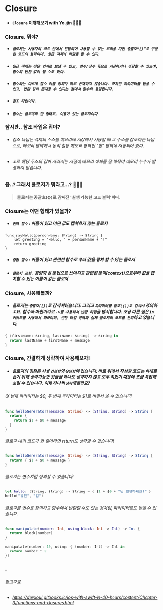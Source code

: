 # **Closure**

- #### ```Closure``` 이해해보기 with Youjin 👩🏻‍💻

### Closure, 뭐야?

- ##### ```클로저는 사용자의 코드 안에서 전달되어 사용할 수 있는 로직을 가진 중괄호“{}”로 구분된 코드의 블럭이며, 일급 객체의 역할을 할 수 있다.```
- ##### ```일급 객체는 전달 인자로 보낼 수 있고, 변수/상수 등으로 저장하거나 전달할 수 있으며, 함수의 반환 값이 될 수도 있다.```
- ##### ```함수와는 다르게 함수 이름 정의가 따로 존재하지 않습니다. 하지만 파라미터를 받을 수 있고, 반환 값이 존재할 수 있다는 점에서 함수와 동일합니다.```
- ##### ```참조 타입이다.```
- ##### ```함수는 클로저의 한 형태로, 이름이 있는 클로저이다.```

### 잠시만.. 참조 타입은 뭐야?

- ###### 참조 타입은 객체의 주소를 메모리에 저장해서 사용할 때 그 주소를 참조하는 타입으로, 메모리 영역에서 동적 할당 메모리 영역인 "힙" 영역에 저장되어 있다.

- ###### 고로 해당 주소의 값이 사라지는 시점에 메모리 해제를 잘 해줘야 메모리 누수가 발생하지 않습니다.

### 응..? 그래서 클로저가 뭐라고...? 👩🏻‍💻
> #### 클로저는 중괄호({})로 감싸진 '실행 가능한 코드 블럭'이다.

 ### Closure는 어떤 형태가 있을까?
- ##### ```전역 함수``` : 이름이 있고 어떤 값도 캡쳐하지 않는 클로저
```
func sayHello(personName: String) -> String {
    let greeting = "Hello, " + personName + "!"
    return greeting
}
```
- ##### ```중첩 함수``` : 이름이 있고 관련한 함수로 부터 값을 캡쳐 할 수 있는 클로저
- ##### ```클로저 표현``` : 경량화 된 문법으로 쓰여지고 관련된 문맥(context)으로부터 값을 캡쳐할 수 있는 이름이 없는 클로저


### Closure, 사용해볼까?
- ##### 클로저는 ```중괄호({})```로 감싸져있습니다. 그리고 ```파라미터를 괄호(())로 감싸서``` 정의하고요. 함수와 마찬가지로 ```->를 사용해서 반환 타입```을 명시합니다. 조금 다른 점은 ```in 키워드를 사용해서 파라미터, 반환 타입 영역과 실제 클로저의 코드를 분리```하고 있습니다.
```swift
{ (firstName: String, lastName: String) -> String in
  return lastName + firstName + message
}
```

### Closure, 간결하게 생략하여 사용해보자!
- ##### 클로저의 장점은 사실 ```간결함```와 ```유연함```에 있습니다. 바로 위에서 작성한 코드는 이해를 돕기 위해 생략가능한 것들을 하나도 생략하지 않고 모두 적었기 때문에 조금 복잡해보일 수 있습니다. 이제 하나씩 ```생략```해볼까요?

###### 첫 번째 파라미터는 $0, 두 번째 파라미터는 $1로 바꿔서 쓸 수 있습니다!
```swift
func helloGenerator(message: String) -> (String, String) -> String {
  return {
    return $1 + $0 + message
  }
}
```

###### 클로저 내의 코드가 한 줄이라면 return도 생략할 수 있습니다!
```swift
func helloGenerator(message: String) -> (String, String) -> String {
  return { $1 + $0 + message }
}
```

###### 클로저는 변수처럼 정의할 수 있습니다!
```swift
let hello: (String, String) -> String = { $1 + $0 + "님 안녕하세요!" }
hello("유진", "김")
```

###### 클로저를 변수로 정의하고 함수에서 반환할 수도 있는 것처럼, 파라미터로도 받을 수 있습니다.
```swift
func manipulate(number: Int, using block: Int -> Int) -> Int {
  return block(number)
}

manipulate(number: 10, using: { (number: Int) -> Int in
  return number * 2
})
```

<br>
-

###### 참고자료
- ###### https://devxoul.gitbooks.io/ios-with-swift-in-40-hours/content/Chapter-3/functions-and-closures.html